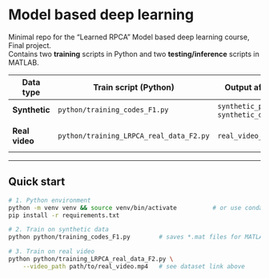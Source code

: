 # Model based deep learning 

Minimal repo for the “Learned RPCA” Model based deep learning course, Final project.  
Contains two **training** scripts in Python and two **testing/inference** scripts in MATLAB.

| Data type | Train script (Python) | Output after training | Test script (MATLAB) | Extra input for test |
|-----------|----------------------|-----------------------|----------------------|----------------------|
| **Synthetic** | `python/training_codes_F1.py` | `synthetic_params.mat`, `synthetic_demo_data.mat` | `matlab/LearnedRPCA_demo.m` | `synthetic_demo_data.mat` + `synthetic_params.mat` |
| **Real video** | `python/training_LRPCA_real_data_F2.py` | `real_video_params.mat` | `matlab/LearnedRPCA_demo.m` (same) | Real‐video clip from [KITWARE collection](https://data.kitware.com/#collection/56f56db28d777f753209ba9f/folder/56f570368d777f753209baac) + `real_video_params.mat` |

---

## Quick start

```bash
# 1. Python environment
python -m venv venv && source venv/bin/activate          # or use conda
pip install -r requirements.txt

# 2. Train on synthetic data
python python/training_codes_F1.py        # saves *.mat files for MATLAB test

# 3. Train on real video
python python/training_LRPCA_real_data_F2.py \
    --video_path path/to/real_video.mp4   # see dataset link above
